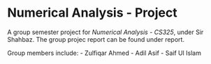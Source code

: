 # Numerical Analysis - Project

A group semester project for *Numerical Analysis - CS325*, under Sir Shahbaz.
The group projec report can be found under report.

Group members include:
    - Zulfiqar Ahmed
    - Adil Asif
    - Saif Ul Islam